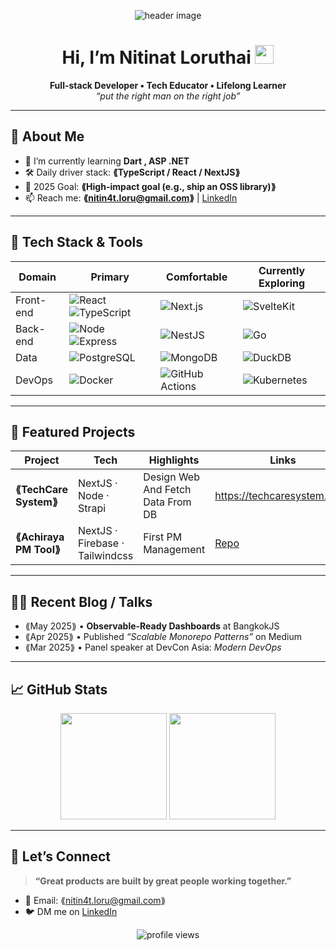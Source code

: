 <!-- Banner / Cover -->
<p align="center">
  <img src="ออกแบบ Banner มาใส่ตรงนี้เลย" alt="header image" />
</p>

<h1 align="center">Hi, I’m Nitinat Loruthai  <img height="30" src="https://em-content.zobj.net/thumbs/120/apple/354/waving-hand_1f44b.png" /></h1>

<p align="center">
  <strong>Full-stack Developer • Tech Educator • Lifelong Learner</strong><br/>
  <em>“put the right man on the right job”</em>
</p>

---

## 🚀 About Me
- 🌱  I’m currently learning **Dart , ASP .NET**  
- 🛠  Daily driver stack: **⟪TypeScript / React / NextJS⟫**  
- 🎯  2025 Goal: **⟪High-impact goal (e.g., ship an OSS library)⟫**  
- 📫  Reach me: **⟪nitin4t.loru@gmail.com⟫** | [LinkedIn](www.linkedin.com/in/nitinat-loruthai2004) 

---

## 🧰 Tech Stack & Tools
<div align="center">

| Domain | Primary | Comfortable | Currently Exploring |
|--------|---------|-------------|---------------------|
| Front-end | ![React](https://img.shields.io/badge/React-20232A?logo=react&logoColor=61DAFB) ![TypeScript](https://img.shields.io/badge/TypeScript-007ACC?logo=typescript&logoColor=white) | ![Next.js](https://img.shields.io/badge/Next.js-000?logo=nextdotjs) | ![SvelteKit](https://img.shields.io/badge/SvelteKit-FF3E00?logo=svelte&logoColor=white) |
| Back-end | ![Node](https://img.shields.io/badge/Node.js-339933?logo=node.js&logoColor=white) ![Express](https://img.shields.io/badge/Express-000000?logo=express&logoColor=white) | ![NestJS](https://img.shields.io/badge/NestJS-E0234E?logo=nestjs&logoColor=white) | ![Go](https://img.shields.io/badge/Go-00ADD8?logo=go&logoColor=white) |
| Data | ![PostgreSQL](https://img.shields.io/badge/PostgreSQL-4169E1?logo=postgresql&logoColor=white) | ![MongoDB](https://img.shields.io/badge/MongoDB-47A248?logo=mongodb&logoColor=white) | ![DuckDB](https://img.shields.io/badge/DuckDB-FFC700?logoColor=000) |
| DevOps | ![Docker](https://img.shields.io/badge/Docker-2496ED?logo=docker&logoColor=white) | ![GitHub Actions](https://img.shields.io/badge/GitHub%20Actions-2088FF?logo=githubactions&logoColor=white) | ![Kubernetes](https://img.shields.io/badge/Kubernetes-326CE5?logo=kubernetes&logoColor=white) |

</div>

---

## 📌 Featured Projects
| Project | Tech | Highlights | Links |
|---------|------|-----------|-------|
| **⟪TechCare System⟫** | NextJS · Node · Strapi | Design Web And Fetch Data From DB | https://techcaresystem.com/ |
| **⟪Achiraya PM Tool⟫** | NextJS · Firebase · Tailwindcss  | First PM Management  | [Repo](⟪https://achiraya-pmtool.vercel.app⟫) |




---

## ✍🏻 Recent Blog / Talks
<!-- GH Action can automate this section; placeholder for manual list -->
- ⟪May 2025⟫ • **Observable-Ready Dashboards** at BangkokJS  
- ⟪Apr 2025⟫ • Published *“Scalable Monorepo Patterns”* on Medium  
- ⟪Mar 2025⟫ • Panel speaker at DevCon Asia: *Modern DevOps*

---

## 📈 GitHub Stats
<div align="center">
  <img height="170" src="https://github-readme-stats.vercel.app/api?username=nnutica&show_icons=true&hide_border=true" />
  <img height="170" src="https://github-readme-stats.vercel.app/api/top-langs/?username=nnutica&layout=compact&hide_border=true" />
</div>

---

## 🤝 Let’s Connect
> **“Great products are built by great people working together.”**

- 💌 Email: ⟪nitin4t.loru@gmail.com⟫   
- 🐦 DM me on [LinkedIn](www.linkedin.com/in/nitinat-loruthai2004)

<p align="center">
  <img src="https://komarev.com/ghpvc/?username=⟪USERNAME⟫&style=flat-square" alt="profile views"/>
</p>
